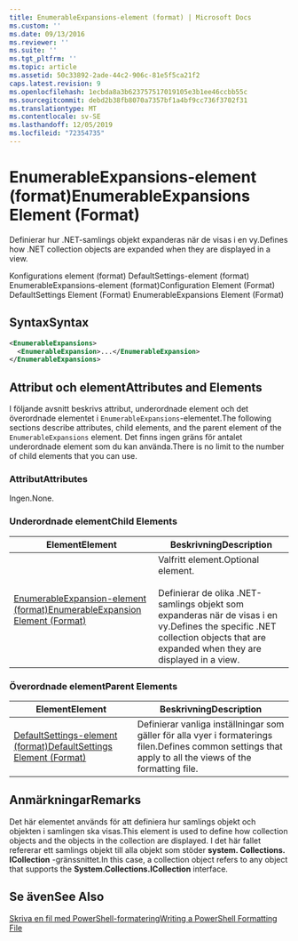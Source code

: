 ```yaml
---
title: EnumerableExpansions-element (format) | Microsoft Docs
ms.custom: ''
ms.date: 09/13/2016
ms.reviewer: ''
ms.suite: ''
ms.tgt_pltfrm: ''
ms.topic: article
ms.assetid: 50c33892-2ade-44c2-906c-81e5f5ca21f2
caps.latest.revision: 9
ms.openlocfilehash: 1ecbda8a3b623757517019105e3b1ee46ccbb55c
ms.sourcegitcommit: debd2b38fb8070a7357bf1a4bf9cc736f3702f31
ms.translationtype: MT
ms.contentlocale: sv-SE
ms.lasthandoff: 12/05/2019
ms.locfileid: "72354735"
---
```

# <a name="enumerableexpansions-element-format"></a><span data-ttu-id="10332-102">EnumerableExpansions-element (format)</span><span class="sxs-lookup"><span data-stu-id="10332-102">EnumerableExpansions Element (Format)</span></span>

<span data-ttu-id="10332-103">Definierar hur .NET-samlings objekt expanderas när de visas i en vy.</span><span class="sxs-lookup"><span data-stu-id="10332-103">Defines how .NET collection objects are expanded when they are displayed in a view.</span></span>

<span data-ttu-id="10332-104">Konfigurations element (format) DefaultSettings-element (format) EnumerableExpansions-element (format)</span><span class="sxs-lookup"><span data-stu-id="10332-104">Configuration Element (Format) DefaultSettings Element (Format) EnumerableExpansions Element (Format)</span></span>

## <a name="syntax"></a><span data-ttu-id="10332-105">Syntax</span><span class="sxs-lookup"><span data-stu-id="10332-105">Syntax</span></span>

```xml
<EnumerableExpansions>
  <EnumerableExpansion>...</EnumerableExpansion>
</EnumerableExpansions>
```

## <a name="attributes-and-elements"></a><span data-ttu-id="10332-106">Attribut och element</span><span class="sxs-lookup"><span data-stu-id="10332-106">Attributes and Elements</span></span>

<span data-ttu-id="10332-107">I följande avsnitt beskrivs attribut, underordnade element och det överordnade elementet i `EnumerableExpansions`-elementet.</span><span class="sxs-lookup"><span data-stu-id="10332-107">The following sections describe attributes, child elements, and the parent element of the `EnumerableExpansions` element.</span></span> <span data-ttu-id="10332-108">Det finns ingen gräns för antalet underordnade element som du kan använda.</span><span class="sxs-lookup"><span data-stu-id="10332-108">There is no limit to the number of child elements that you can use.</span></span>

### <a name="attributes"></a><span data-ttu-id="10332-109">Attribut</span><span class="sxs-lookup"><span data-stu-id="10332-109">Attributes</span></span>

<span data-ttu-id="10332-110">Ingen.</span><span class="sxs-lookup"><span data-stu-id="10332-110">None.</span></span>

### <a name="child-elements"></a><span data-ttu-id="10332-111">Underordnade element</span><span class="sxs-lookup"><span data-stu-id="10332-111">Child Elements</span></span>

|<span data-ttu-id="10332-112">Element</span><span class="sxs-lookup"><span data-stu-id="10332-112">Element</span></span>|<span data-ttu-id="10332-113">Beskrivning</span><span class="sxs-lookup"><span data-stu-id="10332-113">Description</span></span>|
|-------------|-----------------|
|[<span data-ttu-id="10332-114">EnumerableExpansion-element (format)</span><span class="sxs-lookup"><span data-stu-id="10332-114">EnumerableExpansion Element (Format)</span></span>](./enumerableexpansion-element-format.md)|<span data-ttu-id="10332-115">Valfritt element.</span><span class="sxs-lookup"><span data-stu-id="10332-115">Optional element.</span></span><br /><br /> <span data-ttu-id="10332-116">Definierar de olika .NET-samlings objekt som expanderas när de visas i en vy.</span><span class="sxs-lookup"><span data-stu-id="10332-116">Defines the specific .NET collection objects that are expanded when they are displayed in a view.</span></span>|

### <a name="parent-elements"></a><span data-ttu-id="10332-117">Överordnade element</span><span class="sxs-lookup"><span data-stu-id="10332-117">Parent Elements</span></span>

|<span data-ttu-id="10332-118">Element</span><span class="sxs-lookup"><span data-stu-id="10332-118">Element</span></span>|<span data-ttu-id="10332-119">Beskrivning</span><span class="sxs-lookup"><span data-stu-id="10332-119">Description</span></span>|
|-------------|-----------------|
|[<span data-ttu-id="10332-120">DefaultSettings-element (format)</span><span class="sxs-lookup"><span data-stu-id="10332-120">DefaultSettings Element (Format)</span></span>](./defaultsettings-element-format.md)|<span data-ttu-id="10332-121">Definierar vanliga inställningar som gäller för alla vyer i formaterings filen.</span><span class="sxs-lookup"><span data-stu-id="10332-121">Defines common settings that apply to all the views of the formatting file.</span></span>|

## <a name="remarks"></a><span data-ttu-id="10332-122">Anmärkningar</span><span class="sxs-lookup"><span data-stu-id="10332-122">Remarks</span></span>

<span data-ttu-id="10332-123">Det här elementet används för att definiera hur samlings objekt och objekten i samlingen ska visas.</span><span class="sxs-lookup"><span data-stu-id="10332-123">This element is used to define how collection objects and the objects in the collection are displayed.</span></span> <span data-ttu-id="10332-124">I det här fallet refererar ett samlings objekt till alla objekt som stöder **system. Collections. ICollection** -gränssnittet.</span><span class="sxs-lookup"><span data-stu-id="10332-124">In this case, a collection object refers to any object that supports the  **System.Collections.ICollection** interface.</span></span>

## <a name="see-also"></a><span data-ttu-id="10332-125">Se även</span><span class="sxs-lookup"><span data-stu-id="10332-125">See Also</span></span>

[<span data-ttu-id="10332-126">Skriva en fil med PowerShell-formatering</span><span class="sxs-lookup"><span data-stu-id="10332-126">Writing a PowerShell Formatting File</span></span>](./writing-a-powershell-formatting-file.md)
